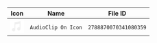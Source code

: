 | Icon | Name | File ID |
| ---  | ---  | ---     |
| ![](AudioClip%20On%20Icon.png) | `AudioClip On Icon` | `2788870070341080359` |
